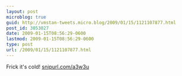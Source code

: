 ```yaml
---
layout: post
microblog: true
guid: http://vmstan-tweets.micro.blog/2009/01/15/1121107877.html
post_id: 3053027
date: 2009-01-15T08:56:29-0600
lastmod: 2009-01-15T08:56:29-0600
type: post
url: /2009/01/15/1121107877.html
---
```

Frick it's cold!  [snipurl.com/a3w3u](http://snipurl.com/a3w3u)
